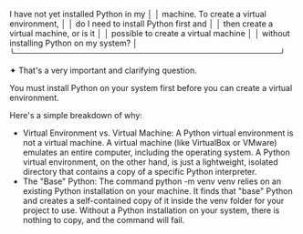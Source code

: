 I have not yet installed Python in my     │
│    machine. To create a virtual environment, │
│     do I need to install Python first and    │
│    then create a virtual machine, or is it   │
│    possible to create a virtual machine      │
│    without installing Python on my system?   │
╰───────────────────────────────────────────────╯


✦ That's a very important and clarifying
  question.

  You must install Python on your system first
  before you can create a virtual environment.

  Here's a simple breakdown of why:


   * Virtual Environment vs. Virtual Machine: A
      Python virtual environment is not a
     virtual machine. A virtual machine (like
     VirtualBox or VMware) emulates an entire
     computer, including the operating system.
     A Python virtual environment, on the other
      hand, is just a lightweight, isolated
     directory that contains a copy of a
     specific Python interpreter.
   * The "Base" Python: The command python -m 
     venv venv relies on an existing Python
     installation on your machine. It finds
     that "base" Python and creates a
     self-contained copy of it inside the venv
     folder for your project to use. Without a
     Python installation on your system, there
     is nothing to copy, and the command will
     fail.